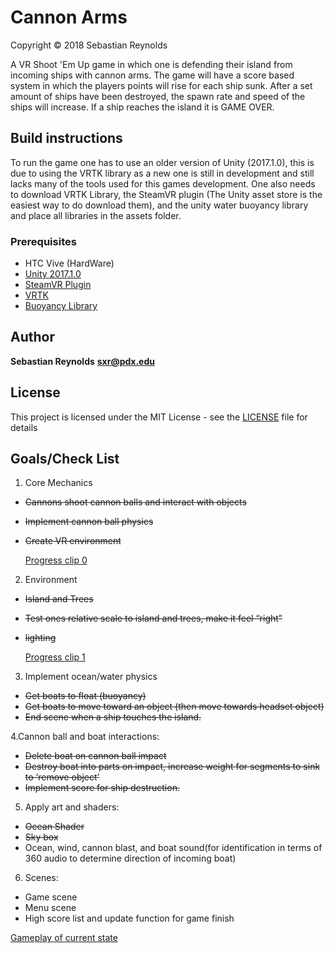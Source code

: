 # Cannon Arms
Copyright &copy; 2018 Sebastian Reynolds

A VR Shoot 'Em Up game in which one is defending their island from incoming ships with cannon arms. The game will have a score based system in which the players points will rise for each ship sunk. After a set amount of ships have been destroyed, the spawn rate and speed of the ships will increase. If a ship reaches the island it is GAME OVER.


## Build instructions
To run the game one has to use an older version of Unity (2017.1.0), this is due to using the VRTK library as a new one is still in development and still lacks many of the tools used for this games development. One also needs to download VRTK Library, the SteamVR plugin (The Unity asset store is the easiest way to do download them), and the unity water buoyancy library and place all libraries in the assets folder.

### Prerequisites
* HTC Vive (HardWare)
* [Unity 2017.1.0](https://unity3d.com/unity/whats-new/unity-2017.1.0)
* [SteamVR Plugin](https://assetstore.unity.com/packages/templates/systems/steamvr-plugin-32647)
* [VRTK](https://assetstore.unity.com/packages/tools/vrtk-virtual-reality-toolkit-vr-toolkit-64131)
* [Buoyancy Library](https://github.com/dbrizov/Unity-WaterBuoyancy)

## Author

**Sebastian Reynolds**
**sxr@pdx.edu**

## License

This project is licensed under the MIT License - see the [LICENSE](LICENSE) file for details


## Goals/Check List
1. Core Mechanics
  * ~~Cannons shoot cannon balls and interact with objects~~
  * ~~Implement cannon ball physics~~
  * ~~Create VR environment~~
  
    [Progress clip 0](https://media.giphy.com/media/LUQ6WC0pFwB7213LWJ/giphy.gif)

2. Environment
  * ~~Island and Trees~~
  * ~~Test ones relative scale to island and trees, make it feel “right”~~
  * ~~lighting~~
  
    [Progress clip 1](https://media.giphy.com/media/3mjR4BAyhk8Z5Vmcfo/giphy.gif)

3. Implement ocean/water physics
  * ~~Get boats to float (buoyancy)~~
  * ~~Get boats to move toward an object (then move towards headset object)~~
  * ~~End scene when a ship touches the island.~~

4.Cannon ball and boat interactions:
  * ~~Delete boat on cannon ball impact~~
  * ~~Destroy boat into parts on impact, increase weight for segments to sink to ‘remove object’~~
  * ~~Implement score for ship destruction.~~

5. Apply art and shaders:
  * ~~Ocean Shader~~
  * ~~Sky box~~
  * Ocean, wind, cannon blast, and boat sound(for identification in terms of 360 audio to determine direction of incoming boat)

6. Scenes:
  * Game scene
  * Menu scene
  * High score list and update function for game finish
  
[Gameplay of current state](https://www.youtube.com/watch?v=X-YDfyDWEmE)


